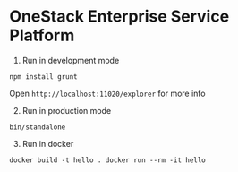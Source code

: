 OneStack Enterprise Service Platform
=========================

1. Run in development mode

`
npm install
grunt
`

Open `http://localhost:11020/explorer` for more info


2. Run in production mode

`
bin/standalone
`

3. Run in docker

`
docker build -t hello .
docker run --rm -it hello
`
